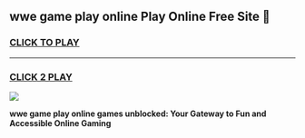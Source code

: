 
## wwe game play online Play Online Free Site 👋
<h3>
<a href="https://download.freeplayer.one?title=wwe_game_play_online&ref=21F">CLICK TO PLAY</a></h3>
<hr>

<h3>
<a href="https://download.freeplayer.one?title=wwe_game_play_online&ref=21F">CLICK 2 PLAY</a>
  
</h3>

<a href="https://download.freeplayer.one?title=wwe_game_play_online&ref=21F"><img src="https://cdnb.artstation.com/p/assets/images/images/032/539/853/original/anto-thomas-button-gif.gif"></a>


**wwe game play online games unblocked: Your Gateway to Fun and Accessible Online Gaming**
